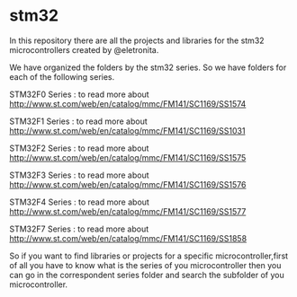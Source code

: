 # stm32
In this repository there are all the projects and libraries for the stm32 microcontrollers created by @eletronita.

We have organized the folders by the stm32 series. So we have folders for each of the following series.


STM32F0 Series : to read more about  http://www.st.com/web/en/catalog/mmc/FM141/SC1169/SS1574

STM32F1 Series : to read more about  http://www.st.com/web/en/catalog/mmc/FM141/SC1169/SS1031

STM32F2 Series : to read more about  http://www.st.com/web/en/catalog/mmc/FM141/SC1169/SS1575

STM32F3 Series : to read more about  http://www.st.com/web/en/catalog/mmc/FM141/SC1169/SS1576

STM32F4 Series : to read more about  http://www.st.com/web/en/catalog/mmc/FM141/SC1169/SS1577

STM32F7 Series : to read more about  http://www.st.com/web/en/catalog/mmc/FM141/SC1169/SS1858


So if you want to find libraries or projects for a specific microcontroller,first of all you
have to know what is the series of you microcontroller then you can go in the correspondent 
series folder and search the subfolder of you microcontroller.

